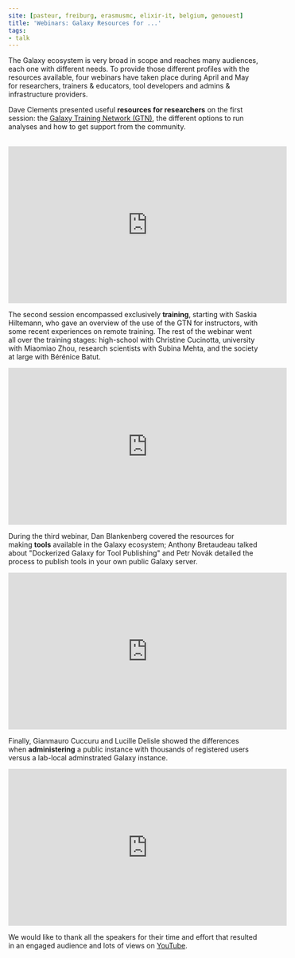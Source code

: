 ```yaml
---
site: [pasteur, freiburg, erasmusmc, elixir-it, belgium, genouest]
title: 'Webinars: Galaxy Resources for ...'
tags:
- talk
---
```


The Galaxy ecosystem is very broad in scope and reaches many audiences, each one with different needs. To provide those different profiles with the resources available, four webinars have taken place during April and May for researchers, trainers & educators, tool developers and admins & infrastructure providers.

Dave Clements presented useful __resources for researchers__ on the first session: the [Galaxy Training Network (GTN)](https://training.galaxyproject.org/), the different options to run analyses and how to get support from the community.

<br>

<iframe width="560" height="315" src="https://www.youtube.com/embed/cFN_WPGz9qk" title="YouTube video player" frameborder="0" allow="accelerometer; autoplay; clipboard-write; encrypted-media; gyroscope; picture-in-picture" allowfullscreen></iframe>

<br>

The second session encompassed exclusively __training__, starting with Saskia Hiltemann, who gave an overview of the use of the GTN for instructors, with some recent experiences on remote training. The rest of the webinar went all over the training stages: high-school with Christine Cucinotta, university with Miaomiao Zhou, research scientists with Subina Mehta, and the society at large with Bérénice Batut.

<iframe width="560" height="315" src="https://www.youtube.com/embed/AXynJtPXgRQ" title="YouTube video player" frameborder="0" allow="accelerometer; autoplay; clipboard-write; encrypted-media; gyroscope; picture-in-picture" allowfullscreen></iframe>

<br>

During the third webinar, Dan Blankenberg covered the resources for making __tools__ available in the Galaxy ecosystem; Anthony Bretaudeau talked about "Dockerized Galaxy for Tool Publishing" and Petr Novák detailed the process to publish tools in your own public Galaxy server.

<iframe width="560" height="315" src="https://www.youtube.com/embed/MdQyltMAocg" title="YouTube video player" frameborder="0" allow="accelerometer; autoplay; clipboard-write; encrypted-media; gyroscope; picture-in-picture" allowfullscreen></iframe>

<br>

Finally, Gianmauro Cuccuru and Lucille Delisle showed the differences when __administering__ a public instance with thousands of registered users versus
a lab-local adminstrated Galaxy instance.

<iframe width="560" height="315" src="https://www.youtube.com/embed/vx2icgaU_h0" title="YouTube video player" frameborder="0" allow="accelerometer; autoplay; clipboard-write; encrypted-media; gyroscope; picture-in-picture" allowfullscreen></iframe>

<br>

We would like to thank all the speakers for their time and effort that resulted in an engaged audience and lots of views on [YouTube](https://www.youtube.com/channel/UCwoMMZPbz1L9AZzvIvrvqYA). 
